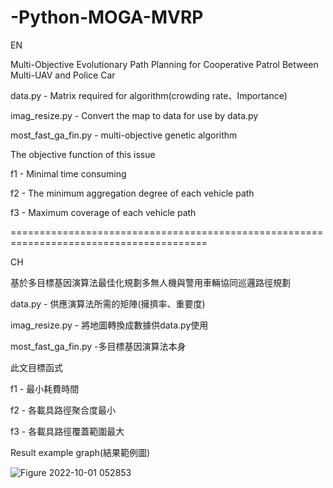 # -Python-MOGA-MVRP
EN

Multi-Objective Evolutionary Path Planning for Cooperative Patrol Between Multi-UAV and Police Car

data.py - Matrix required for algorithm(crowding rate、Importance)

imag_resize.py - Convert the map to data for use by data.py

most_fast_ga_fin.py - multi-objective genetic algorithm


The objective function of this issue

f1 - Minimal time consuming

f2 - The minimum aggregation degree of each vehicle path

f3 - Maximum coverage of each vehicle path



========================================================================================

CH

基於多目標基因演算法最佳化規劃多無人機與警用車輛協同巡邏路徑規劃

data.py - 供應演算法所需的矩陣(擁擠率、重要度)

imag_resize.py - 將地圖轉換成數據供data.py使用

most_fast_ga_fin.py -多目標基因演算法本身


此文目標函式

f1 - 最小耗費時間

f2 - 各載具路徑聚合度最小

f3 - 各載具路徑覆蓋範圍最大

Result example graph(結果範例圖)

![Figure 2022-10-01 052853](https://user-images.githubusercontent.com/55568770/196163203-18763de9-5893-4e65-b0ef-fc873435bc0b.png)

